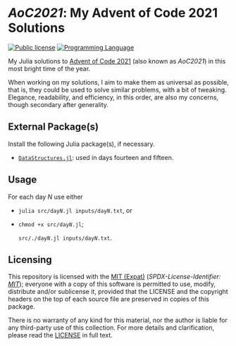 <!--
  - Copyright (C) 2021 Matheus Fernandes Bigolin <mfrdrbigolin@disroot.org>
  - SPDX-License-Identifier: MIT
  -->

# *AoC2021*: My Advent of Code 2021 Solutions

[![Public license](https://img.shields.io/badge/MIT_(Expat)-yellow?logo=spdx&logoColor=white)](./LICENSE)
[![Programming Language](https://img.shields.io/badge/Julia_Language-red?logo=julia&logoColor=white)](https://julialang.org/)

My Julia solutions to [Advent of Code 2021](https://adventofcode.com/2021/)
(also known as *AoC2021*) in this most bright time of the year.

When working on my solutions, I aim to make them as universal as possible, that
is, they could be used to solve similar problems, with a bit of
tweaking.  Elegance, readability, and efficiency, in this order, are also my
concerns, though secondary after generality.

## External Package(s)

Install the following Julia package(s), if necessary.

* [`DataStructures.jl`](https://github.com/JuliaCollections/DataStructures.jl):
used in days fourteen and fifteen.

## Usage

For each day *N* use either

* `julia src/day`*`N`*`.jl inputs/day`*`N`*`.txt`, or

* `chmod +x src/day`*`N`*`.jl`;

  `src/./day`*`N`*`.jl inputs/day`*`N`*`.txt`.

## Licensing

This repository is licensed with the [MIT (Expat)](./LICENSE)
(*SPDX-License-Identifier: [MIT](https://spdx.org/licenses/MIT.html)*); everyone
with a copy of this software is permitted to use, modify, distribute and/or
sublicense it, provided that the LICENSE and the copyright headers on the top of
each source file are preserved in copies of this package.

There is no warranty of any kind for this material, nor the author is liable for
any third-party use of this collection.  For more details and clarification,
please read the [LICENSE](./LICENSE) in full text.
